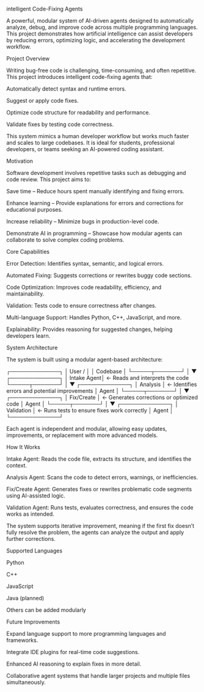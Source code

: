 intelligent Code-Fixing Agents

A powerful, modular system of AI-driven agents designed to automatically analyze, debug, and improve code across multiple programming languages. This project demonstrates how artificial intelligence can assist developers by reducing errors, optimizing logic, and accelerating the development workflow.

Project Overview

Writing bug-free code is challenging, time-consuming, and often repetitive. This project introduces intelligent code-fixing agents that:

Automatically detect syntax and runtime errors.

Suggest or apply code fixes.

Optimize code structure for readability and performance.

Validate fixes by testing code correctness.

This system mimics a human developer workflow but works much faster and scales to large codebases. It is ideal for students, professional developers, or teams seeking an AI-powered coding assistant.

Motivation

Software development involves repetitive tasks such as debugging and code review. This project aims to:

Save time – Reduce hours spent manually identifying and fixing errors.

Enhance learning – Provide explanations for errors and corrections for educational purposes.

Increase reliability – Minimize bugs in production-level code.

Demonstrate AI in programming – Showcase how modular agents can collaborate to solve complex coding problems.

Core Capabilities

Error Detection: Identifies syntax, semantic, and logical errors.

Automated Fixing: Suggests corrections or rewrites buggy code sections.

Code Optimization: Improves code readability, efficiency, and maintainability.

Validation: Tests code to ensure correctness after changes.

Multi-language Support: Handles Python, C++, JavaScript, and more.

Explainability: Provides reasoning for suggested changes, helping developers learn.

System Architecture

The system is built using a modular agent-based architecture:

 ┌─────────────┐
 │   User /    │
 │   Codebase  │
 └─────┬───────┘
       │
       ▼
 ┌─────────────┐
 │ Intake Agent│  ← Reads and interprets the code
 └─────┬───────┘
       │
       ▼
 ┌─────────────┐
 │ Analysis    │  ← Identifies errors and potential improvements
 │ Agent       │
 └─────┬───────┘
       │
       ▼
 ┌─────────────┐
 │ Fix/Create  │  ← Generates corrections or optimized code
 │ Agent       │
 └─────┬───────┘
       │
       ▼
 ┌─────────────┐
 │ Validation  │  ← Runs tests to ensure fixes work correctly
 │ Agent       │
 └─────────────┘


Each agent is independent and modular, allowing easy updates, improvements, or replacement with more advanced models.

How It Works

Intake Agent: Reads the code file, extracts its structure, and identifies the context.

Analysis Agent: Scans the code to detect errors, warnings, or inefficiencies.

Fix/Create Agent: Generates fixes or rewrites problematic code segments using AI-assisted logic.

Validation Agent: Runs tests, evaluates correctness, and ensures the code works as intended.

The system supports iterative improvement, meaning if the first fix doesn’t fully resolve the problem, the agents can analyze the output and apply further corrections.

Supported Languages

Python

C++

JavaScript

Java (planned)

Others can be added modularly

Future Improvements

Expand language support to more programming languages and frameworks.

Integrate IDE plugins for real-time code suggestions.

Enhanced AI reasoning to explain fixes in more detail.

Collaborative agent systems that handle larger projects and multiple files simultaneously.

